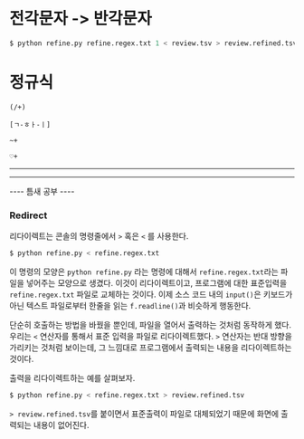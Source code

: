 # 전각문자 -> 반각문자

```python
$ python refine.py refine.regex.txt 1 < review.tsv > review.refined.tsv
```

# 정규식

```
(/+)
```

```
[ㄱ-ㅎㅏ-ㅣ]
```

```
~+
```

```
♡+
```

------

------

---- 틈새 공부 ----

### Redirect

리다이렉트는 콘솔의 명령줄에서 `>` 혹은 `<` 를 사용한다.

```python
$ python refine.py < refine.regex.txt
```

이 명령의 모양은 `python refine.py` 라는 명령에 대해서 `refine.regex.txt`라는 파일을 넣어주는 모양으로 생겼다. 이것이 리다이렉트이고, 프로그램에 대한 표준입력을 `refine.regex.txt` 파일로 교체하는 것이다. 이제 소스 코드 내의 `input()`은 키보드가 아닌 텍스트 파일로부터 한줄을 읽는 `f.readline()`과 비슷하게 행동한다.

단순히 호출하는 방법을 바꿨을 뿐인데, 파일을 열어서 출력하는 것처럼 동작하게 했다. 우리는 `<` 연산자를 통해서 표준 입력을 파일로 리다이렉트했다. `>` 연산자는 반대 방향을 가리키는 것처럼 보이는데, 그 느낌대로 프로그램에서 출력되는 내용을 리다이렉트하는 것이다.

출력을 리다이렉트하는 예를 살펴보자.

```python
$ python refine.py < refine.regex.txt > review.refined.tsv
```

`> review.refined.tsv`를 붙이면서 표준출력이 파일로 대체되었기 때문에 화면에 출력되는 내용이 없어진다.